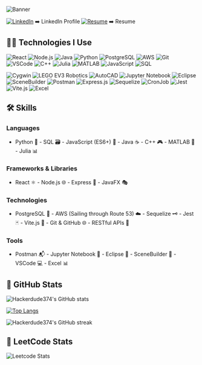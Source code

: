 ![Banner](https://i.pinimg.com/originals/e8/f1/4e/e8f14e5073f1017049914bd2b2513d65.gif)


[![LinkedIn](https://img.icons8.com/color/48/000000/linkedin.png)](https://www.linkedin.com/in/robert-le982/) ➡️ LinkedIn Profile [![Resume](https://img.icons8.com/color/48/000000/resume.png)](https://drive.google.com/file/d/1hMZN1NW1HQTbZ9UTauMVLQ2QzdUXKKHL/view?usp=sharing) ➡️ Resume

## 👨‍💻 Technologies I Use

![React](https://img.icons8.com/color/48/000000/react-native.png) 
![Node.js](https://img.icons8.com/color/48/000000/nodejs.png) 
![Java](https://img.icons8.com/color/48/000000/java-coffee-cup-logo.png) 
![Python](https://img.icons8.com/color/48/000000/python.png) 
![PostgreSQL](https://img.icons8.com/color/48/000000/postgresql.png) 
![AWS](https://img.icons8.com/color/48/000000/amazon-web-services.png) 
![Git](https://img.icons8.com/color/48/000000/git.png) 
![VSCode](https://img.icons8.com/color/48/000000/visual-studio-code-2019.png) 
![C++](https://img.icons8.com/color/48/000000/c-plus-plus-logo.png) 
![Julia](https://img.icons8.com/color/48/000000/julia-programming-language.png) 
![MATLAB](https://img.icons8.com/color/48/000000/matlab.png) 
![JavaScript](https://img.icons8.com/color/48/000000/javascript.png) 
![SQL](https://img.icons8.com/color/48/000000/sql.png) 

![Cygwin](https://img.icons8.com/color/48/000000/console.png) 
![LEGO EV3 Robotics](https://img.icons8.com/color/48/000000/lego.png) 
![AutoCAD](https://img.icons8.com/color/48/000000/autodesk-autocad.png) 
![Jupyter Notebook](https://img.icons8.com/color/48/000000/jupyter.png) 
![Eclipse](https://img.icons8.com/color/48/000000/eclipse-ide.png) 
![SceneBuilder](https://img.icons8.com/color/48/000000/crowd.png) 
![Postman](https://img.icons8.com/color/48/000000/postman-api.png) 
![Express.js](https://img.icons8.com/color/48/000000/express.png) 
![Sequelize](https://img.icons8.com/color/48/000000/database-restore.png) 
![CronJob](https://img.icons8.com/color/48/000000/time.png) 
![Jest](https://img.icons8.com/color/48/000000/jest.png) 
![Vite.js](https://img.icons8.com/color/48/000000/vitejs.png) 
![Excel](https://img.icons8.com/color/48/000000/microsoft-excel-2019.png) 



## 🛠️ Skills

### Languages
- Python 🐍 - SQL 🗃️ - JavaScript (ES6+) 🚀 - Java ☕ - C++ 🎮 - MATLAB 🧮 - Julia 📊

### Frameworks & Libraries
- React ⚛️ - Node.js 🌐 - Express 🚄 - JavaFX 🎭

### Technologies
- PostgreSQL 🐘 - AWS (Sailing through Route 53) ☁️ - Sequelize 🗝️ - Jest 🃏 - Vite.js 🏰 - Git & GitHub 🌐 - RESTful APIs 🔄

### Tools
- Postman 📬 - Jupyter Notebook 📓 - Eclipse 🌙 - SceneBuilder 🎨 - VSCode 💻 - Excel 📊

## 🌊 GitHub Stats

![Hackerdude374's GitHub stats](https://github-readme-stats.vercel.app/api?username=Hackerdude374&show_icons=true&theme=radical)

[![Top Langs](https://github-readme-stats.vercel.app/api/top-langs/?username=Hackerdude374&theme=radical)](https://github.com/Hackerdude374/github-readme-stats)



![Hackerdude374's GitHub streak](https://github-readme-streak-stats.herokuapp.com/?user=Hackerdude374&theme=radical)




## 🧠 LeetCode Stats

![Leetcode Stats](https://leetcard.jacoblin.cool/bobbyle2)



